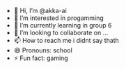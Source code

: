 - 👋 Hi, I’m @akka-ai
- 👀 I’m interested in progamming
- 🌱 I’m currently learning in group 6
- 💞️ I’m looking to collaborate on ...
- 📫 How to reach me i didnt say thath
- 😄 Pronouns: school
- ⚡ Fun fact: gaming

<!---
akka-ai/akka-ai is a ✨ special ✨ repository because its `README.md` (this file) appears on your GitHub profile.
You can click the Preview link to take a look at your changes.
--->

